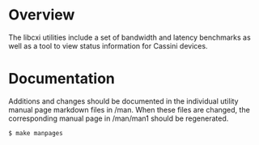 
# Overview

The libcxi utilities include a set of bandwidth and latency benchmarks as well
as a tool to view status information for Cassini devices.

# Documentation

Additions and changes should be documented in the individual utility manual
page markdown files in /man. When these files are changed, the corresponding
manual page in /man/man1 should be regenerated.

`$ make manpages`
